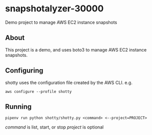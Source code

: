 # snapshotalyzer-30000
Demo project to manage AWS EC2 instance snapshots

## About

This project is a demo, and uses boto3 to manage AWS EC2 instance snapshots.

## Configuring

shotty uses the configuration file created by the AWS CLI. e.g.

`aws configure --profile shotty`

## Running

`pipenv run python shotty/shotty.py <command> <--project=PROJECT>`

*command* is list, start, or stop
*project* is optional
